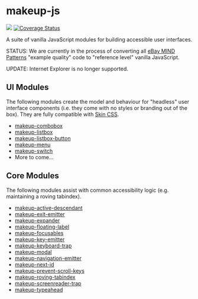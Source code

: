 # makeup-js

<a href="https://travis-ci.com/makeup/makeup-js.svg?branch=master"><img src="https://travis-ci.com/makeup/makeup-js.svg?branch=master" /></a> <a href='https://coveralls.io/github/makeup/makeup-js?branch=master'><img src='https://coveralls.io/repos/github/makeup/makeup-js/badge.svg?branch=master' alt='Coverage Status' /></a>

A suite of vanilla JavaScript modules for building accessible user interfaces.

STATUS: We are currently in the process of converting all [eBay MIND Patterns](https://ebay.github.io/mindpatterns/index.html) "example quality" code to "reference level" vanilla JavaScript.

UPDATE: Internet Explorer is no longer supported.

## UI Modules

The following modules create the model and behaviour for "headless" user interface components (i.e. they come with no styles or branding out of the box). They are fully compatible with [Skin CSS](https://github.com/eBay/skin).

* [makeup-combobox](packages/makeup-combobox)
* [makeup-listbox](packages/makeup-listbox)
* [makeup-listbox-button](packages/makeup-listbox-button)
* [makeup-menu](packages/makeup-menu)
* [makeup-switch](packages/makeup-switch)
* More to come...

## Core Modules

The following modules assist with common accessibility logic (e.g. maintaining a roving tabindex).

* [makeup-active-descendant](packages/makeup-active-descendant)
* [makeup-exit-emitter](packages/makeup-exit-emitter)
* [makeup-expander](packages/makeup-expander)
* [makeup-floating-label](packages/makeup-floating-label)
* [makeup-focusables](packages/makeup-focusables)
* [makeup-key-emitter](packages/makeup-key-emitter)
* [makeup-keyboard-trap](packages/makeup-keyboard-trap)
* [makeup-modal](packages/makeup-modal)
* [makeup-navigation-emitter](packages/makeup-navigation-emitter)
* [makeup-next-id](packages/makeup-next-id)
* [makeup-prevent-scroll-keys](packages/makeup-prevent-scroll-keys)
* [makeup-roving-tabindex](packages/makeup-roving-tabindex)
* [makeup-screenreader-trap](packages/makeup-screenreader-trap)
* [makeup-typeahead](packages/makeup-typeahead)
